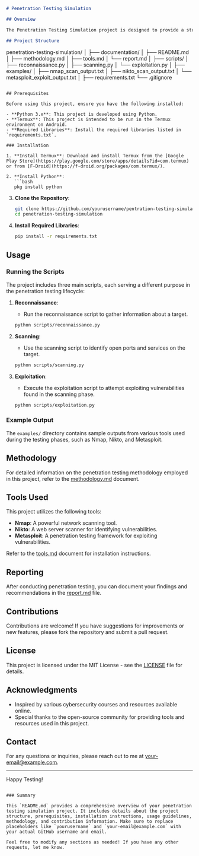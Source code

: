 
```markdown
# Penetration Testing Simulation

## Overview

The Penetration Testing Simulation project is designed to provide a structured environment for practicing and understanding the various stages of penetration testing. This project covers the key phases: reconnaissance, scanning, and exploitation. It serves as a valuable educational tool for individuals looking to enhance their skills in cybersecurity.

## Project Structure

```
penetration-testing-simulation/
│
├── documentation/
│   ├── README.md
│   ├── methodology.md
│   ├── tools.md
│   └── report.md
│
├── scripts/
│   ├── reconnaissance.py
│   ├── scanning.py
│   └── exploitation.py
│
├── examples/
│   ├── nmap_scan_output.txt
│   ├── nikto_scan_output.txt
│   └── metasploit_exploit_output.txt
│
├── requirements.txt
└── .gitignore
```

## Prerequisites

Before using this project, ensure you have the following installed:

- **Python 3.x**: This project is developed using Python.
- **Termux**: This project is intended to be run in the Termux environment on Android.
- **Required Libraries**: Install the required libraries listed in `requirements.txt`.

### Installation

1. **Install Termux**: Download and install Termux from the [Google Play Store](https://play.google.com/store/apps/details?id=com.termux) or from [F-Droid](https://f-droid.org/packages/com.termux/).

2. **Install Python**:
   ```bash
   pkg install python
   ```

3. **Clone the Repository**:
   ```bash
   git clone https://github.com/yourusername/pentration-testing-simulation.git
   cd penetration-testing-simulation
   ```

4. **Install Required Libraries**:
   ```bash
   pip install -r requirements.txt
   ```

## Usage

### Running the Scripts

The project includes three main scripts, each serving a different purpose in the penetration testing lifecycle:

1. **Reconnaissance**:
   - Run the reconnaissance script to gather information about a target.
   ```bash
   python scripts/reconnaissance.py
   ```

2. **Scanning**:
   - Use the scanning script to identify open ports and services on the target.
   ```bash
   python scripts/scanning.py
   ```

3. **Exploitation**:
   - Execute the exploitation script to attempt exploiting vulnerabilities found in the scanning phase.
   ```bash
   python scripts/exploitation.py
   ```

### Example Output

The `examples/` directory contains sample outputs from various tools used during the testing phases, such as Nmap, Nikto, and Metasploit.

## Methodology

For detailed information on the penetration testing methodology employed in this project, refer to the [methodology.md](documentation/methodology.md) document.

## Tools Used

This project utilizes the following tools:
- **Nmap**: A powerful network scanning tool.
- **Nikto**: A web server scanner for identifying vulnerabilities.
- **Metasploit**: A penetration testing framework for exploiting vulnerabilities.

Refer to the [tools.md](documentation/tools.md) document for installation instructions.

## Reporting

After conducting penetration testing, you can document your findings and recommendations in the [report.md](documentation/report.md) file.

## Contributions

Contributions are welcome! If you have suggestions for improvements or new features, please fork the repository and submit a pull request.

## License

This project is licensed under the MIT License - see the [LICENSE](LICENSE) file for details.

## Acknowledgments

- Inspired by various cybersecurity courses and resources available online.
- Special thanks to the open-source community for providing tools and resources used in this project.

## Contact

For any questions or inquiries, please reach out to me at your-email@example.com.

---

Happy Testing!
```

### Summary

This `README.md` provides a comprehensive overview of your penetration testing simulation project. It includes details about the project structure, prerequisites, installation instructions, usage guidelines, methodology, and contribution information. Make sure to replace placeholders like `yourusername` and `your-email@example.com` with your actual GitHub username and email. 

Feel free to modify any sections as needed! If you have any other requests, let me know.
